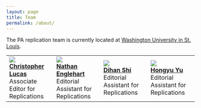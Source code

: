 ```yaml
---
layout: page
title: Team
permalink: /about/
---
```


The PA replication team is currently located at [Washington University in St. Louis](https://polisci.wustl.edu/). 

<table>
  <tr>
    <td align=“center” width=“25%“>
      <img src=“chris_sq.png” style=“width:150px; height:150px; border-radius:50%; object-fit:cover;“><br>
      <strong><a href=“https://christopherlucas.org/”>Christopher Lucas</a></strong><br>
      Associate Editor for Replications
    </td>
    <td align=“center” width=“25%“>
      <img src=“nathan_sq.jpg” style=“width:150px; height:150px; border-radius:50%; object-fit:cover;“><br>
      <strong><a href=“https://nathanenglehart.github.io/”>Nathan Englehart</a></strong><br>
      Editorial Assistant for Replications
    </td>
    <td align=“center” width=“25%“>
      <img src=“dihan_sq.jpg” style=“width:150px; height:150px; border-radius:50%; object-fit:cover;“><br>
      <strong><a href=“https://www.dihan.org/”>Dihan Shi</a></strong><br>
      Editorial Assistant for Replications
    </td>
    <td align=“center” width=“25%“>
      <img src=“hongyu_sq.jpg” style=“width:150px; height:150px; border-radius:50%; object-fit:cover;“><br>
      <strong><a href=“https://polisci.wustl.edu/people/hongyu-yu”>Hongyu Yu</a></strong><br>
      Editorial Assistant for Replications
    </td>
  </tr>
</table>
